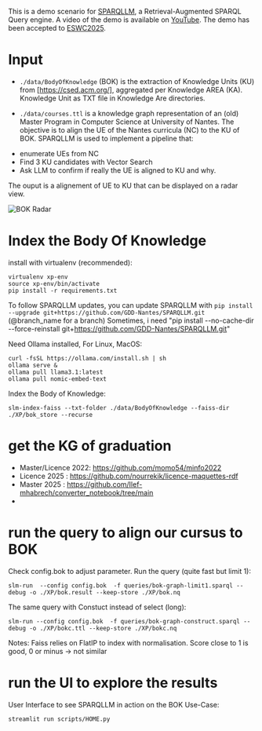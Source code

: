 
This is a demo scenario for [SPARQLLM](https://github.com/GDD-Nantes/SPARQLLM), a Retrieval-Augmented SPARQL Query engine. A video of the demo is available on [YouTube](https://www.youtube.com/watch?v=Oob2ci2TsGE). The demo has been accepted to [ESWC2025](https://2025.eswc-conferences.org/).


# Input

* `./data/BodyOfKnowledge` (BOK) is the extraction of Knowledge Units (KU) from [https://csed.acm.org/], aggregated per Knowledge AREA (KA). Knowledge Unit as TXT file in Knowledge Are directories.

* `./data/courses.ttl` is a knowledge graph representation of an (old) Master Program in Computer Science at University of Nantes. The objective is to align the UE of the Nantes curricula (NC) to the KU of BOK.
SPARQLLM is used to implement a pipeline that:
- enumerate UEs from NC
- Find 3 KU candidates with Vector Search
- Ask LLM to confirm if really the UE is aligned to KU and why. 

The ouput is a alignement of UE to KU that can be displayed on a radar view.

![BOK Radar](scripts/BOK-Radar.png)

# Index the Body Of Knowledge 

install with virtualenv (recommended):
```
virtualenv xp-env
source xp-env/bin/activate
pip install -r requirements.txt
```

To follow SPARQLLM updates, you can update SPARQLLM with `pip install --upgrade git+https://github.com/GDD-Nantes/SPARQLLM.git` (@branch_name for a branch) 
Sometimes, i need "pip install --no-cache-dir --force-reinstall git+https://github.com/GDD-Nantes/SPARQLLM.git"


Need Ollama installed, For Linux, MacOS:
```
curl -fsSL https://ollama.com/install.sh | sh
ollama serve &
ollama pull llama3.1:latest
ollama pull nomic-embed-text
```

Index the Body of Knowledge:
```
slm-index-faiss --txt-folder ./data/BodyOfKnowledge --faiss-dir ./XP/bok_store --recurse 
```

# get the KG of graduation

* Master/Licence 2022: https://github.com/momo54/minfo2022 
* Licence 2025 : https://github.com/nourrekik/licence-maquettes-rdf 
* Master 2025 : https://github.com/Ilef-mhabrech/converter_notebook/tree/main 
* 

# run the query to align our cursus to BOK

Check config.bok to adjust parameter. Run the query (quite fast but limit 1):
```
slm-run  --config config.bok  -f queries/bok-graph-limit1.sparql --debug -o ./XP/bok.result --keep-store ./XP/bok.nq 
```

The same query with Constuct instead of select (long):
```
slm-run --config config.bok  -f queries/bok-graph-construct.sparql --debug -o ./XP/bokc.ttl --keep-store ./XP/bokc.nq
```

Notes: 
Faiss relies on  FlatIP to index with  normalisation. Score close to 1 is good, 0 or minus -> not similar

# run the UI to explore the results

User Interface to see SPARQLLM in action on the BOK Use-Case:
```
streamlit run scripts/HOME.py
```

